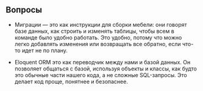 ## Вопросы

 - Миграции — это как инструкции для сборки мебели: они говорят базе данных, как строить и изменять таблицы, чтобы всем в команде было удобно работать. Это удобно, потому что можно легко добавлять изменения или возвращать все обратно, если что-то идет не по плану.

- Eloquent ORM это как переводчик между нами и базой данных. Он позволяет общаться с базой, используя объекты и классы, как будто это обычные части нашего кода, а не сложные SQL-запросы. Это делает код проще, понятнее и безопаснее.
